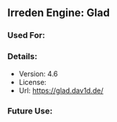 ## Irreden Engine: Glad

### Used For:

### Details:
-   Version: 4.6
-   License:
-   Url: https://glad.dav1d.de/

### Future Use:


